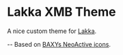 # Lakka XMB Theme
A nice custom theme for [Lakka](https://www.lakka.tv).

--
Based on [BAXYs NeoActive icons](https://github.com/baxysquare/baxy-retroarch-themes).
